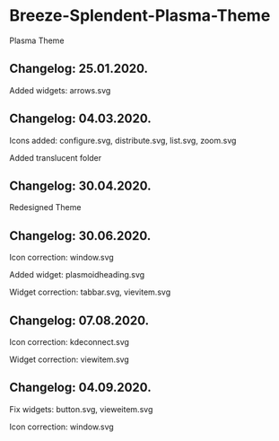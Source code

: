 # Breeze-Splendent-Plasma-Theme
Plasma Theme

Changelog: 25.01.2020.
----------------------

Added widgets: arrows.svg

Changelog: 04.03.2020.
----------------------

Icons added: configure.svg, distribute.svg, list.svg, zoom.svg

Added translucent folder

Changelog: 30.04.2020.
----------------------

Redesigned Theme

Changelog: 30.06.2020.
---------------------

Icon correction: window.svg

Added widget: plasmoidheading.svg

Widget correction: tabbar.svg, vievitem.svg

Changelog: 07.08.2020.
---------------------

Icon correction: kdeconnect.svg

Widget correction: viewitem.svg

Changelog: 04.09.2020.
----------------------

Fix widgets: button.svg, vieweitem.svg

Icon correction: window.svg
